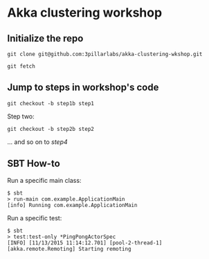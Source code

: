 
# Akka clustering workshop

## Initialize the repo

```
git clone git@github.com:3pillarlabs/akka-clustering-wkshop.git
```

```
git fetch
```

## Jump to steps in workshop's code

```
git checkout -b step1b step1
```

Step two:

```
git checkout -b step2b step2
```

... and so on to *step4*


## SBT How-to

Run a specific main class:

```
$ sbt
> run-main com.example.ApplicationMain
[info] Running com.example.ApplicationMain 
```

Run a specific test:

```
$ sbt
> test:test-only *PingPongActorSpec
[INFO] [11/13/2015 11:14:12.701] [pool-2-thread-1] [akka.remote.Remoting] Starting remoting
```
